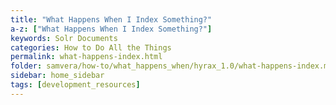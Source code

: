 ```yaml
---
title: "What Happens When I Index Something?"
a-z: ["What Happens When I Index Something?"]
keywords: Solr Documents
categories: How to Do All the Things
permalink: what-happens-index.html
folder: samvera/how-to/what_happens_when/hyrax_1.0/what-happens-index.md
sidebar: home_sidebar
tags: [development_resources]
---
```

